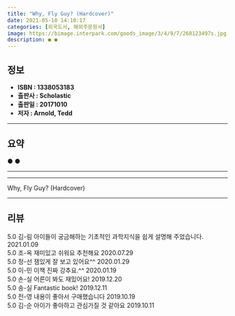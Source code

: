 ```yaml
---
title: "Why, Fly Guy? (Hardcover)"
date: 2021-05-10 14:10:17
categories: [외국도서, 해외주문원서]
image: https://bimage.interpark.com/goods_image/3/4/9/7/268123497s.jpg
description: ● ●
---
```


## **정보**

- **ISBN : 1338053183**
- **출판사 : Scholastic**
- **출판일 : 20171010**
- **저자 : Arnold, Tedd**

------



## **요약**

●  ●  

------



------


Why, Fly Guy? (Hardcover) 

------


## **리뷰** 

5.0 김-림 아이들이 궁금해하는 기초적인 과학지식을 쉽게 설명해 주었습니다.  2021.01.09 <br/>5.0 조-옥 재미있고 쉬워요 추천해요 2020.07.29 <br/>5.0 정-선 잼있게 잘 보고 있어요^^ 2020.01.29 <br/>5.0 이-민 이책 진짜 강추요.^^ 2020.01.19 <br/>5.0 손-실 어른이 봐도 재밌어요! 2019.12.20 <br/>5.0 송-실 Fantastic book! 2019.12.11 <br/>5.0 전-영 내용이 좋아서 구매했습니다 2019.10.19 <br/>5.0 김-순 아이가 좋아하고 관심가질 것 같아요 2019.10.11 <br/>